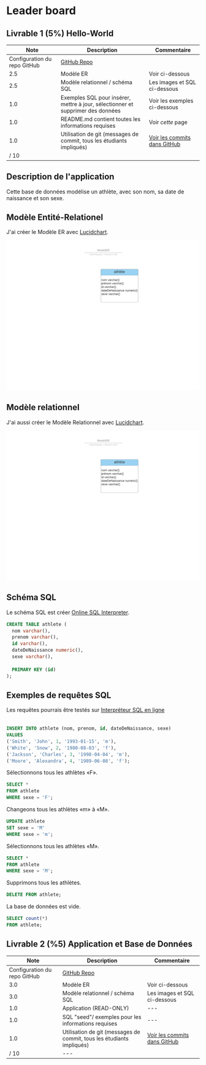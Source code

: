 # Leader board


## Livrable 1 (5%) Hello-World

| Note | Description | Commentaire |
| --- | --- | --- |
| Configuration du repo GitHub | [GitHub Repo](https://github.com/MarakiAbiy/Livrable1Maraki) |
2.5 | Modèle ER | Voir ci-dessous |
| 2.5 | Modèle relationnel / schéma SQL | Les images et SQL ci-dessous |
| 1.0 | Exemples SQL pour insérer, mettre à jour, sélectionner et supprimer des données | Voir les exemples ci-dessous|
| 1.0 | README.md contient toutes les informations requises | Voir _cette_ page |
| 1.0 | Utilisation de git (messages de commit, tous les étudiants impliqués) | [Voir les commits dans GitHub](https://github.com/MarakiAbiy/Livrable1Maraki/commits/master) |
| / 10 | |

## Description de l'application

Cette base de données modélise un athlète, avec son nom, sa date de naissance et son sexe.

## Modèle Entité-Relationel

J'ai créer le Modèle ER avec [Lucidchart](/lucidCharts.md).

![Modèle ER](documents/ModelER.png)

## Modèle relationnel

J'ai aussi créer le Modèle Relationnel avec [Lucidchart](//lucidCharts.md).

![Modèle relationnel](documents/ModelRelationnel.png)

## Schéma SQL

Le schéma SQL est créer [Online SQL Interpreter](https://www.db-book.com/db7/university-lab-dir/sqljs.html).

```sql
CREATE TABLE athlete (
  nom varchar(),
  prenom varchar(),
  id varchar(),
  dateDeNaissance numeric(),
  sexe varchar(),

  PRIMARY KEY (id)
);
```

## Exemples de requêtes SQL

 Les requêtes pourrais être testés sur [Interpréteur SQL en ligne](https://www.db-book.com/db7/university-lab-dir/sqljs.html)

```sql

INSERT INTO athlete (nom, prenom, id, dateDeNaissance, sexe)
VALUES
('Smith', 'John', 1, '1993-01-15', 'm'),
('White', 'Snow', 2, '1980-08-03', 'f'),
('Jackson', 'Charles', 3, '1998-04-04', 'm'),
('Moore', 'Alexandra', 4, '1989-06-08', 'f');

```

Sélectionnons tous les athlètes «F».

```sql
SELECT *
FROM athlete
WHERE sexe = 'F';
```

Changeons tous les athlètes «m» à «M».

```sql
UPDATE athlete
SET sexe = 'M'
WHERE sexe = 'm';
```

Sélectionnons tous les athlètes «M».

```sql
SELECT *
FROM athlete
WHERE sexe = 'M';
```

Supprimons tous les athlètes.

```sql
DELETE FROM athlete;
```

La base de données est vide.

```sql
SELECT count(*)
FROM athlete;
```

## Livrable 2 (%5) Application et Base de Données

| Note | Description | Commentaire |
| --- | --- | --- |
| Configuration du repo GitHub | [GitHub Repo](https://github.com/MarakiAbiy/Livrable1Maraki) |
| 3.0 | Modèle ER | Voir ci-dessous |
| 3.0 | Modèle relationnel / schéma SQL | Les images et SQL ci-dessous |
| 1.0 | Application (READ-ONLY) | --- |
| 1.0 | SQL "seed"/ exemples pour les informations requises | --- |
| 1.0 | Utilisation de git (messages de commit, tous les étudiants impliqués) | [Voir les commits dans GitHub](https://github.com/MarakiAbiy/Livrable1Maraki/commits/master) |
| / 10 | --- |
